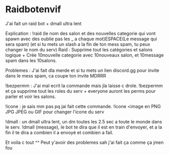 # Raidbotenvif
J'ai fait un raid bot + dmall ultra lent 

Explication : !raid (le nom des salon et des nouvelles categorie qui vont spawn avec des oublie pas les _ a chaque mot)ESPACE(Le message qui sera spam) (et si tu mets un slash a la fin de ton mess spam, tu peux changer le nom du serv)
Raid : Supprime tout les catégories et salons logique + Crée 10nouvelle categorie avec 10nouveaux salon, et 10message spam dans les 10salons.

Problemes : J'ai fait dla merde et si tu mets un lien discord.gg pour invite dans le mess spam, ca coupe ton invite MDRRR

!bezpermm : J'ai mal ecrit la commande mais jla laisse c drole. !bezpermm et ça supprime tout les roles du serv + everyone auront les perms pour parler et voir les salons.

!icone : je sais mm pas pq jai fait cette commande. !icone <image en PNG JPG JPEG ou GIF pour changer l'icone du serv

!dmall : un dmall ultra lent, un dm toutes les 2.5 sec a toute le monde dans le serv. !dmall (message), le bot te dira que il est en train d'envoyer, et a la fin il te dira a combien il a envoyé et combien a fail.

Et voila c tout ^^ Peut y'avoir des problemes sah j'ai fait ça comme ça jmen fou
